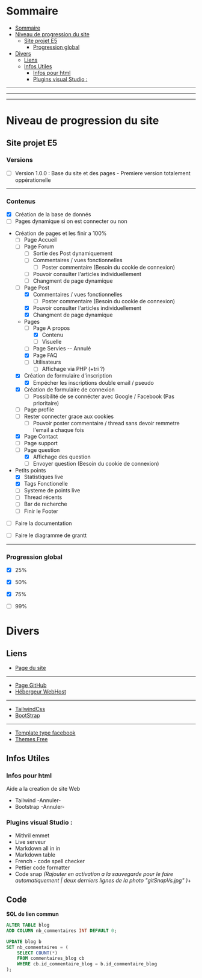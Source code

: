 # Sommaire

- [Sommaire](#sommaire)
- [Niveau de progression du site](#niveau-de-progression-du-site)
  - [Site projet E5](#site-projet-e5)
    - [Progression global](#progression-global)
- [Divers](#divers)
  - [Liens](#liens)
  - [Infos Utiles](#infos-utiles)
    - [Infos pour html](#infos-pour-html)
    - [Plugins visual Studio :](#plugins-visual-studio-)

---

---

---

# Niveau de progression du site

## Site projet E5
### Versions

- [ ] Version 1.0.0 : Base du site et des pages - Premiere version totalement oppérationelle

---

### Contenus

- [x] Création de la base de donnés
- [ ] Pages dynamique si on est connecter ou non
- Création de pages et les finir a 100%
  - [ ] Page Accueil
  - [ ] Page Forum
    - [ ] Sortie des Post dynamiquement
    - [ ] Commentaires / vues fonctionnelles
      - [ ] Poster commentaire (Besoin du cookie de connexion)
    - [ ] Pouvoir consulter l'articles individuellement
    - [ ] Changment de page dynamique
  - [ ] Page Post
    - [x] Commentaires / vues fonctionnelles
      - [ ] Poster commentaire (Besoin du cookie de connexion)
    - [x] Pouvoir consulter l'articles individuellement
    - [x] Changment de page dynamique
  - Pages
    - [ ] Page A propos
      - [x] Contenu
      - [ ] Visuelle
    - [ ] Page Servies -- Annulé
    - [x] Page FAQ
    - [ ] Utilisateurs
      - [ ] Affichage via PHP (+tri ?)
  - [x] Création de formulaire d'inscription
    - [x] Empécher les inscriptions double email / pseudo
  - [x] Création de formulaire de connexion
    - [ ] Possibilité de se connécter avec Google / Facebook (Pas prioritaire)
  - [ ] Page profile
  - [ ] Rester connecter grace aux cookies
    - [ ] Pouvoir poster commentaire / thread sans devoir remmetre l'email a chaque fois
  - [x] Page Contact
  - [ ] Page support
  - [ ] Page question
    - [x] Affichage des question
    - [ ] Envoyer question (Besoin du cookie de connexion)
- Petits points
  - [x] Statistiques live
  - [x] Tags Fonctionelle
  - [ ] Systeme de points live
  - [ ] Thread récents
  - [ ] Bar de recherche
  - [ ] Finir le Footer
- [ ] Faire la documentation
- [ ] Faire le diagramme de grantt
  

---

### Progression global

- [x] 25%
- [x] 50%
- [x] 75%
- [ ] 99%


# Divers

## Liens

- [Page du site](https://monportfolio-freyermuthmatys.000webhostapp.com/EpreuveE5-WebApplication/)

---

- [Page GitHub](https://github.com/Mfxof/EpreuveE5-WebApplication)
- [Hébergeur WebHost](https://panel.000webhost.com/)

---

- [TailwindCss](https://tailwindcss.com/docs/installation)
- [BootStrap](https://getbootstrap.com/docs/5.0/getting-started/introduction/)

---

- [Template type facebook](https://online-communities.demos.buddyboss.com/)
- [Themes Free](https://colorlib.com/wp/themes/)

## Infos Utiles

### Infos pour html

Aide a la creation de site Web

- Tailwind -Annuler-
- Bootstrap -Annuler-

### Plugins visual Studio :

- Mithril emmet
- Live serveur
- Markdown all in in
- Markdown table
- French - code spell checker
- Pettier code formatter
- Code snap _(Rajouter en activation a la sauvegarde pour le faire automatiquement | deux derniers lignes de la photo "gitSnapVs.jpg" )_+


## Code

**SQL de lien commun**
```SQL
ALTER TABLE blog
ADD COLUMN nb_commentaires INT DEFAULT 0;

UPDATE blog b
SET nb_commentaires = (
    SELECT COUNT(*) 
    FROM commentaires_blog cb 
    WHERE cb.id_commentaire_blog = b.id_commentaire_blog
);
```

